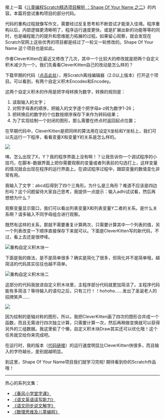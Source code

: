 接上一篇《[儿童编程Scratch精选项目解析 ：Shape Of Your Name 之二](https://www.jianshu.com/p/6dd6e62bd822)》的内容。本篇将尝试重构项目的部分代码。

代码的重构过程就像写作文，需要经过反复思考和不断尝试才能渐入佳境。程序重构以后，内部逻辑更清晰明了，程序运行速度更快，或是扩展出新的功能等等的同时，也是编程能力的提升和思维能力拓展的过程。如果留心观察，就会发现在Scratch官网上这些优秀的项目都是经过了一轮又一轮修改的。Shape Of Your Name 这个项目也是如此。

作者CleverKitten在最近又修改了几次，其中一个比较大的修改就是把两个自定义积木减少为一个。我们先看看CleverKitten自己的改动是怎么样的？

下载早期的代码（[点击此处](https://github.com/rexin1999/Scratch2_Learning/raw/master/Shape%20Of%20Your%20Name%20Radial%20Symmetry_original.sb2)），用Scratch离线编辑器（2.0以上版本）打开这个项目。可以看到，有两个自定义积木Encodex和Encodey。

这两个自定义积木的作用是把字母转换为数字，转换的规则是：
1. 读取输入的文字；
1. 对照字母表的顺序，把输入的文字逐个把字母a-z转为数字1-26；
1. 把转换后的数字的个位数按顺序保存下来作为转码结果；
1. 为了实现绘制一个封闭的图形，那么需要在终点时返回起点位置；

在早期代码中，CleverKitten是把同样的算法用在设定X坐标和Y坐标上，我们可以先运行一下程序，看看变量X和变量Y的关系是怎么样的。

![](https://upload-images.jianshu.io/upload_images/275449-0464874e1a6a8b80.PNG?imageMogr2/auto-orient/strip%7CimageView2/2/w/1240)

咦，怎么出现了X，Y？我的程序界面上没有啊！？让我告诉你一个调试程序的小技巧，在脚本-数据界面上把你需要观察的变量或者列表前的勾选打上，这样变量的情况就会出现在程序的运行界面上。在调试程序过程中，跟踪变量的数值变化非常有用。

我输入了文字：abcd后得到了四个三角形。为什么是三角形？难道不应该是四边形吗？这个问题留待大家自己思考，我提供一点提示：输入adhi试试看，然后再想想为什么？

观察变量显示窗口，我们可以看出列表变量X和列表变量Y二者的关系。是什么关系啊？请多输入不同字母组合进行观察。

既然有这样的关系，那就不需要重复计算两次，只需要计算其中一个列表的值，另一个列表改变一下顺序直接保存下来就可以。下面是CleverKitten写的新代码，不过，看上去还是很啰嗦。

![重构自定义积木块一](https://upload-images.jianshu.io/upload_images/275449-833423172f856f66.PNG?imageMogr2/auto-orient/strip%7CimageView2/2/w/1240)

下面是我的做法，是不是简单很多？确实是简化了很多，但简化并不是简单哦，越简洁的代码其实往往也越不简单。

![重构自定义积木块二](https://upload-images.jianshu.io/upload_images/275449-375fd7824da77cfb.PNG?imageMogr2/auto-orient/strip%7CimageView2/2/w/1240)

这部分的代码我放进自定义积木块里，主程序部分代码就更加简洁了。主程序代码能有多简洁？等待输入的语句之后，只有三行！！hohoho……发出了圣诞老人的招牌笑声……

![](https://upload-images.jianshu.io/upload_images/275449-401a6a429fba1591.PNG?imageMogr2/auto-orient/strip%7CimageView2/2/w/1240)

因为绘制的是轴对称的图形，所以，我把CleverKitten画了四次的图形合并成一个函数，而且无需进行四次独立计算，只需要计算一次，然后再稍做变换就可以获得另外的三组数据。我这里偷了个懒，自定义积木块Draw其实还可以优化哦！这个任务就交给你来完成吧。

在运行时，我的版本（[代码链接](https://github.com/rexin1999/Scratch2_Learning/raw/master/Another%20Shape%20Of%20Your%20Name.sb2)）的运行速度明显比CleverKitten快很多，而且输入的字符越长，差别就越明显。

到这里，Shape Of Your Name项目我们就学习完啦! 期待看到你的Scratch作品哦！


-------
热心的系列文集：
- [《春风小学堂字课》](http://www.jianshu.com/nb/19650121)
- [《语文英语读写能力》](http://www.jianshu.com/nb/8869173)
- [《语文同步说文解字》](http://www.jianshu.com/nb/6718880)
- [《数理思维及儿童编程》](http://www.jianshu.com/nb/10476879)
